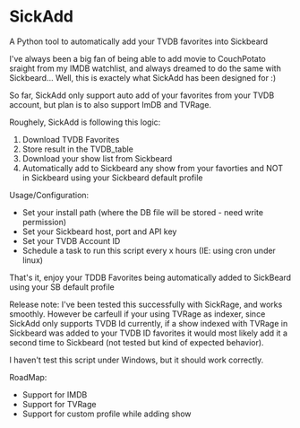 SickAdd
=======

A Python tool to automatically add your TVDB favorites into Sickbeard


I've always been  a big fan of being able to add movie to CouchPotato sraight from my IMDB watchlist, and always dreamed to do the same with Sickbeard... Well, this is exactely what SickAdd has been designed for :)

So far, SickAdd only support auto add of your favorites from your TVDB account, but plan is to also support ImDB and TVRage.

Roughely, SickAdd is following this logic:
1. Download TVDB Favorites
2. Store result in the TVDB_table
3. Download your show list from Sickbeard
4. Automatically add to Sickbeard any show from your favorties and NOT in Sickbeard using your Sickbeard default profile

Usage/Configuration:
- Set your install path (where the DB file will be stored - need write permission)
- Set your Sickbeard host, port and API key
- Set your TVDB Account ID
- Schedule a task to run this script every x hours (IE: using cron under linux)

That's it, enjoy your TDDB Favorites being automatically added to SickBeard using your SB default profile


Release note:
I've been tested this successfully with SickRage, and works smoothly.
However be carfeull if your using TVRage as indexer, since SickAdd only supports TVDB Id currently, if a show indexed with TVRage in Sickbeard was added to your TVDB ID favorites it would most likely add it a second time to Sickbeard (not tested but kind of expected behavior).

I haven't test this script under Windows, but it should work correctly.


RoadMap:
- Support for IMDB
- Support for TVRage
- Support for custom profile while adding show
